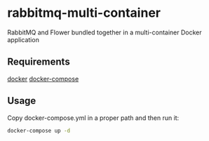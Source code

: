 # rabbitmq-multi-container
RabbitMQ and Flower bundled together in a multi-container Docker application

## Requirements

[docker](https://docs.docker.com/install/)
[docker-compose](https://docs.docker.com/compose/install/)

## Usage
Copy docker-compose.yml in a proper path and then run  it:
```bash
docker-compose up -d
```

